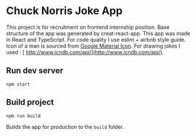 # Chuck Norris Joke App

This project is for recruitment on frontend internship position.
Base structure of the app was generated by creat-react-app.
This app was made in React and TypeScript.
For code quality I use eslint + airbnb style guide.
Icon of a man is  sourced from [Google Material Icon](https://fonts.google.com/icons).
For drawing jokes I used : [ http://www.icndb.com/api/](http://www.icndb.com/api/).

## Run dev server 
`npm start`

## Build project
`npm run build`

Builds the app for production to the `build` folder.
